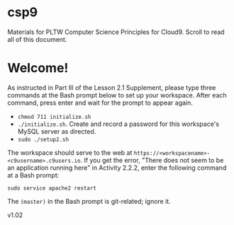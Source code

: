 # csp9
Materials for PLTW Computer Science Principles for Cloud9. Scroll to read all of this document. 
# Welcome!

As instructed in Part III of the Lesson 2.1 Supplement, please type three commands at the Bash prompt below to set up your workspace. After each command, press enter and wait for the prompt to appear again.

 * `chmod 711 initialize.sh`
 * `./initialize.sh`. Create and record a password for this workspace's MySQL server as directed.
 * `sudo ./setup2.sh`

The workspace should serve to the web at `https://<workspacename>-<c9username>.c9users.io`. If you get the error, "There does not seem to be an application running here" in Activity 2.2.2, enter the following command at a Bash prompt:

   `sudo service apache2 restart`

The `(master)` in the Bash prompt is git-related; ignore it. 

v1.02 
